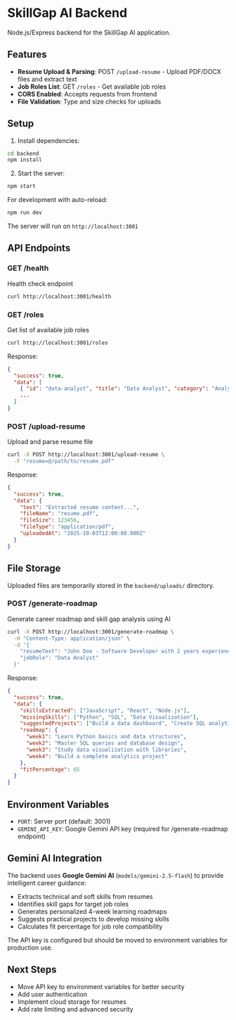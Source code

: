 # SkillGap AI Backend

Node.js/Express backend for the SkillGap AI application.

## Features

- **Resume Upload & Parsing**: POST `/upload-resume` - Upload PDF/DOCX files and extract text
- **Job Roles List**: GET `/roles` - Get available job roles
- **CORS Enabled**: Accepts requests from frontend
- **File Validation**: Type and size checks for uploads

## Setup

1. Install dependencies:
```bash
cd backend
npm install
```

2. Start the server:
```bash
npm start
```

For development with auto-reload:
```bash
npm run dev
```

The server will run on `http://localhost:3001`

## API Endpoints

### GET /health
Health check endpoint
```bash
curl http://localhost:3001/health
```

### GET /roles
Get list of available job roles
```bash
curl http://localhost:3001/roles
```

Response:
```json
{
  "success": true,
  "data": [
    { "id": "data-analyst", "title": "Data Analyst", "category": "Analytics" },
    ...
  ]
}
```

### POST /upload-resume
Upload and parse resume file

```bash
curl -X POST http://localhost:3001/upload-resume \
  -F "resume=@/path/to/resume.pdf"
```

Response:
```json
{
  "success": true,
  "data": {
    "text": "Extracted resume content...",
    "fileName": "resume.pdf",
    "fileSize": 123456,
    "fileType": "application/pdf",
    "uploadedAt": "2025-10-03T12:00:00.000Z"
  }
}
```

## File Storage

Uploaded files are temporarily stored in the `backend/uploads/` directory.

### POST /generate-roadmap
Generate career roadmap and skill gap analysis using AI

```bash
curl -X POST http://localhost:3001/generate-roadmap \
  -H "Content-Type: application/json" \
  -d '{
    "resumeText": "John Doe - Software Developer with 2 years experience...",
    "jobRole": "Data Analyst"
  }'
```

Response:
```json
{
  "success": true,
  "data": {
    "skillsExtracted": ["JavaScript", "React", "Node.js"],
    "missingSkills": ["Python", "SQL", "Data Visualization"],
    "suggestedProjects": ["Build a data dashboard", "Create SQL analytics project"],
    "roadmap": {
      "week1": "Learn Python basics and data structures",
      "week2": "Master SQL queries and database design",
      "week3": "Study data visualization with libraries",
      "week4": "Build a complete analytics project"
    },
    "fitPercentage": 65
  }
}
```

## Environment Variables

- `PORT`: Server port (default: 3001)
- `GEMINI_API_KEY`: Google Gemini API key (required for /generate-roadmap endpoint)

## Gemini AI Integration

The backend uses **Google Gemini AI** (`models/gemini-2.5-flash`) to provide intelligent career guidance:

- Extracts technical and soft skills from resumes
- Identifies skill gaps for target job roles
- Generates personalized 4-week learning roadmaps
- Suggests practical projects to develop missing skills
- Calculates fit percentage for job role compatibility

The API key is configured but should be moved to environment variables for production use.

## Next Steps

- Move API key to environment variables for better security
- Add user authentication
- Implement cloud storage for resumes
- Add rate limiting and advanced security
